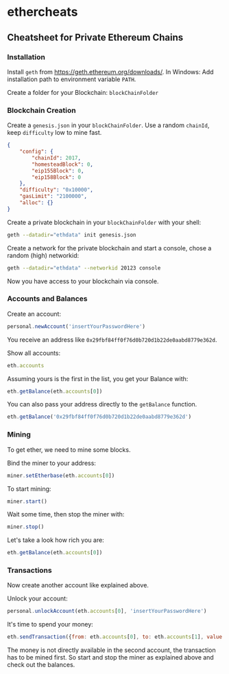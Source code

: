# ethercheats

## Cheatsheet for Private Ethereum Chains

### Installation

Install `geth` from https://geth.ethereum.org/downloads/.
In Windows: Add installation path to environment variable `PATH`.

Create a folder for your Blockchain: `blockChainFolder`

### Blockchain Creation

Create a `genesis.json` in your `blockChainFolder`.
Use a random `chainId`, keep `difficulty` low to mine fast.

```json
{
    "config": {
        "chainId": 2017,
        "homesteadBlock": 0,
        "eip155Block": 0,
        "eip158Block": 0
    },
    "difficulty": "0x10000",
    "gasLimit": "2100000",
    "alloc": {}
}
```

Create a private blockchain in your `blockChainFolder` with your shell:

```sh
geth --datadir="ethdata" init genesis.json
```

Create a network for the private blockchain and start a console, chose a random (high) networkid:

```sh
geth --datadir="ethdata" --networkid 20123 console
```

Now you have access to your blockchain via console.

### Accounts and Balances

Create an account:

```javascript
personal.newAccount('insertYourPasswordHere')
```

You receive an address like `0x29fbf84ff0f76d0b720d1b22de0aabd8779e362d`.

Show all accounts:

```javascript
eth.accounts
```

Assuming yours is the first in the list, you get your Balance with:

```javascript
eth.getBalance(eth.accounts[0])
```

You can also pass your address directly to the `getBalance` function.

```javascript
eth.getBalance('0x29fbf84ff0f76d0b720d1b22de0aabd8779e362d')
```

### Mining

To get ether, we need to mine some blocks.

Bind the miner to your address:
```javascript
miner.setEtherbase(eth.accounts[0])
```

To start mining:
```javascript
miner.start()
```

Wait some time, then stop the miner with:
```javascript
miner.stop()
```

Let's take a look how rich you are:

```javascript
eth.getBalance(eth.accounts[0])
```

### Transactions

Now create another account like explained above.

Unlock your account:

```javascript
personal.unlockAccount(eth.accounts[0], 'insertYourPasswordHere')
```

It's time to spend your money:

```javascript
eth.sendTransaction({from: eth.accounts[0], to: eth.accounts[1], value: 202020})
```

The money is not directly available in the second account, the transaction has to be mined first.
So start and stop the miner as explained above and check out the balances.


